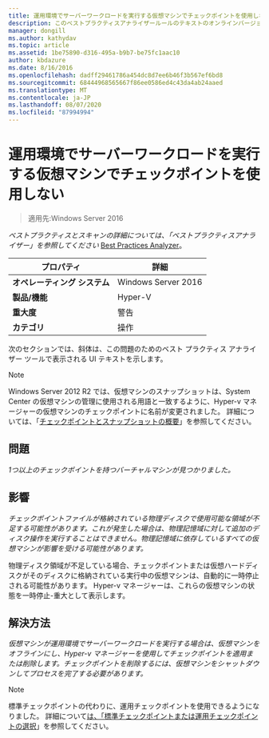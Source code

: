 ```yaml
---
title: 運用環境でサーバーワークロードを実行する仮想マシンでチェックポイントを使用しない
description: このベストプラクティスアナライザールールのテキストのオンラインバージョン。
manager: dongill
ms.author: kathydav
ms.topic: article
ms.assetid: 1be75890-d316-495a-b9b7-be75fc1aac10
author: kbdazure
ms.date: 8/16/2016
ms.openlocfilehash: dadff29461786a454dc8d7ee6b46f3b567ef6bd8
ms.sourcegitcommit: 68444968565667f86ee0586ed4c43da4ab24aaed
ms.translationtype: MT
ms.contentlocale: ja-JP
ms.lasthandoff: 08/07/2020
ms.locfileid: "87994994"
---
```

# <a name="avoid-using-checkpoints-on-a-virtual-machine-that-runs-a-server-workload-in-a-production-environment"></a>運用環境でサーバーワークロードを実行する仮想マシンでチェックポイントを使用しない

>適用先:Windows Server 2016



*ベストプラクティスとスキャンの詳細については、「ベストプラクティスアナライザー」を参照してください* [Best Practices Analyzer](https://go.microsoft.com/fwlink/?LinkId=122786)。

|プロパティ|詳細|
|-|-|
|**オペレーティング システム**|Windows Server 2016|
|**製品/機能**|Hyper-V|
|**重大度**|警告|
|**カテゴリ**|操作|

次のセクションでは、斜体は、この問題のためのベスト プラクティス アナライザー ツールで表示される UI テキストを示します。

> [!NOTE]
> Windows Server 2012 R2 では、仮想マシンのスナップショットは、System Center の仮想マシンの管理に使用される用語と一致するように、Hyper-v マネージャーの仮想マシンのチェックポイントに名前が変更されました。 詳細については、「[チェックポイントとスナップショットの概要](/previous-versions/windows/it-pro/windows-server-2012-R2-and-2012/dn818483(v=ws.11))」を参照してください。

## <a name="issue"></a>問題

*1つ以上のチェックポイントを持つバーチャルマシンが見つかりました。*

## <a name="impact"></a>影響

*チェックポイントファイルが格納されている物理ディスクで使用可能な領域が不足する可能性があります。これが発生した場合は、物理記憶域に対して追加のディスク操作を実行することはできません。物理記憶域に依存しているすべての仮想マシンが影響を受ける可能性があります。*

物理ディスク領域が不足している場合、チェックポイントまたは仮想ハードディスクがそのディスクに格納されている実行中の仮想マシンは、自動的に一時停止される可能性があります。 Hyper-v マネージャーは、これらの仮想マシンの状態を一時停止-重大として表示します。

## <a name="resolution"></a>解決方法

*仮想マシンが運用環境でサーバーワークロードを実行する場合は、仮想マシンをオフラインにし、Hyper-v マネージャーを使用してチェックポイントを適用または削除します。チェックポイントを削除するには、仮想マシンをシャットダウンしてプロセスを完了する必要があります。*

> [!NOTE]
> 標準チェックポイントの代わりに、運用チェックポイントを使用できるようになりました。 詳細について[は、「標準チェックポイントまたは運用チェックポイントの選択](../manage/Choose-between-standard-or-production-checkpoints-in-Hyper-V.md)」を参照してください。